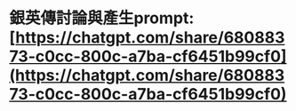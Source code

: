 # 銀英傳討論與產生prompt: [https://chatgpt.com/share/68088373-c0cc-800c-a7ba-cf6451b99cf0](https://chatgpt.com/share/68088373-c0cc-800c-a7ba-cf6451b99cf0)
